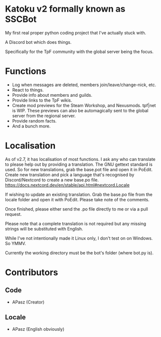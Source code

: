 # Katoku v2 formally known as SSCBot
My first real proper python coding project that I've actually stuck with.

A Discord bot which does things.

Specifically for the TpF community with the global server being the focus.

# Functions
- Log when messages are deleted, members join/leave/change-nick, etc.
- React to things.
- Provide info about members and guilds.
- Provide links to the TpF wikis.
- Create mod previews for the Steam Workshop, and Nexusmods. tpf|net is WIP.
These previews can also be automagically sent to the global server from the regional server.
- Provide random facts.
- And a bunch more.

# Localisation
As of v2.7, it has localisation of most functions.
I ask any who can translate to please help out by providing a translation.
The GNU gettext standard is used.
So for new translations, grab the base.pot file and open it in PoEdit.
Create new translation and pick a language that's recognised by Discord/Nextcord to create a new base.po file.
https://docs.nextcord.dev/en/stable/api.html#nextcord.Locale

If wishing to update an existing translation.
Grab the base.po file from the locale folder and open it with PoEdit.
Please take note of the comments.

Once finished, please either send the .po file directly to me or via a pull request.
 
Please note that a complete translation is not required but any missing strings will be substituted with English.
 
 
While I've not intentionally made it Linux only, I don't test on on Windows. So YMMV.

Currently the working directory must be the bot's folder (where bot.py is).

# Contributors
## Code
- APasz (Creator)
## Locale
- APasz (English obviously)